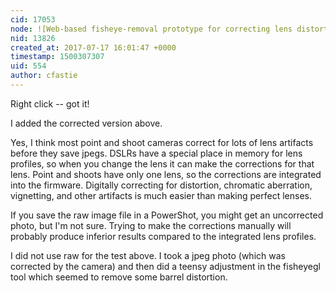 ```yaml
---
cid: 17053
node: ![Web-based fisheye-removal prototype for correcting lens distortion](../notes/warren/12-30-2016/web-based-fisheye-removal-prototype-for-correcting-lens-distortion)
nid: 13826
created_at: 2017-07-17 16:01:47 +0000
timestamp: 1500307307
uid: 554
author: cfastie
---
```


Right click -- got it!

I added the corrected version above.

Yes, I think most point and shoot cameras correct for lots of lens artifacts before they save jpegs. DSLRs have a special place in memory for lens profiles, so when you change the lens it can make the corrections for that lens. Point and shoots have only one lens, so the corrections are integrated into the firmware. Digitally correcting for distortion, chromatic aberration, vignetting, and other artifacts is much easier than making perfect lenses. 

If you save the raw image file in a PowerShot, you might get an uncorrected photo, but I'm not sure. Trying to make the corrections manually will probably produce inferior results compared to the integrated lens profiles.

I did not use raw for the test above. I took a jpeg photo (which was corrected by the camera) and then  did a teensy adjustment in the fisheyegl tool which seemed to remove some barrel distortion.